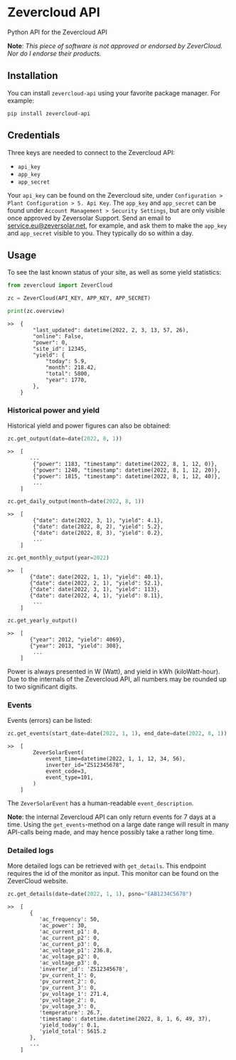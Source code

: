 # Zevercloud API

Python API for the Zevercloud API

**Note**: _This piece of software is not approved or endorsed by ZeverCloud. Nor do I endorse their products._

## Installation

You can install `zevercloud-api` using your favorite package manager. For example:

```shell
pip install zevercloud-api
```

## Credentials

Three keys are needed to connect to the Zevercloud API:
- `api_key`
- `app_key`
- `app_secret`

Your `api_key` can be found on the Zevercloud site, under `Configuration > Plant Configuration > 5. Api Key`.
The `app_key` and `app_secret` can be found under `Account Management > Security Settings`, but are only 
visible once approved by Zeversolar Support. Send an email to service.eu@zeversolar.net, for example, and
ask them to make the `app_key` and `app_secret` visible to you. They typically do so within a day.

## Usage

To see the last known status of your site, as well as some yield statistics:
```python
from zevercloud import ZeverCloud

zc = ZeverCloud(API_KEY, APP_KEY, APP_SECRET)

print(zc.overview)
```
```shell
>>  {
        "last_updated": datetime(2022, 2, 3, 13, 57, 26),
        "online": False,
        "power": 0,
        "site_id": 12345,
        "yield": {
            "today": 5.9,
            "month": 218.42,
            "total": 5800,
            "year": 1770,
        },
    }
```

### Historical power and yield

Historical yield and power figures can also be obtained:
```python
zc.get_output(date=date(2022, 8, 1))
```
```shell
>>  [
       ...
        {"power": 1183, "timestamp": datetime(2022, 8, 1, 12, 0)},
        {"power": 1240, "timestamp": datetime(2022, 8, 1, 12, 20)},
        {"power": 1815, "timestamp": datetime(2022, 8, 1, 12, 40)},
        ...
    ]
```

```python
zc.get_daily_output(month=date(2022, 8, 1))
```
```shell
>>  [
        {"date": date(2022, 3, 1), "yield": 4.1},
        {"date": date(2022, 8, 2), "yield": 5.2},
        {"date": date(2022, 8, 3), "yield": 0.2},
        ...
    ]
```

```python
zc.get_monthly_output(year=2022)
```
```shell
>>  [
       {"date": date(2022, 1, 1), "yield": 40.1},
       {"date": date(2022, 2, 1), "yield": 52.1},
       {"date": date(2022, 3, 1), "yield": 113},
       {"date": date(2022, 4, 1), "yield": 8.11},
        ...
    ]
```

```python
zc.get_yearly_output()
```
```shell
>>  [
       {"year": 2012, "yield": 4069},
       {"year": 2013, "yield": 308},
        ...
    ]
```


Power is always presented in W (Watt), and yield in kWh (kiloWatt-hour). Due to the
internals of the Zevercloud API, all numbers may be rounded up to two significant digits.

### Events

Events (errors) can be listed:
```python
zc.get_events(start_date=date(2022, 1, 1), end_date=date(2022, 8, 1))
```
```shell
>>  [
        ZeverSolarEvent(
            event_time=datetime(2022, 1, 1, 12, 34, 56), 
            inverter_id="ZS12345678", 
            event_code=3, 
            event_type=101,
        )
    ]
```

The `ZeverSolarEvent` has a human-readable `event_description`.

**Note**: the internal Zevercloud API can only return events for 7 days at a time. Using
the `get_events`-method on a large date range will result in many API-calls being made,
and may hence possibly take a rather long time.

### Detailed logs

More detailed logs can be retrieved with `get_details`. This endpoint requires the id of the monitor
as input. This monitor can be found on the ZeverCloud website.

```python
zc.get_details(date=date(2022, 1, 1), psno="EAB1234C5678")
```
```shell
>>  [
       {
          'ac_frequency': 50,
          'ac_power': 30,
          'ac_current_p1': 0,
          'ac_current_p2': 0,
          'ac_current_p3': 0,
          'ac_voltage_p1': 236.8,
          'ac_voltage_p2': 0,
          'ac_voltage_p3': 0,
          'inverter_id': 'ZS12345678',
          'pv_current_1': 0,
          'pv_current_2': 0,
          'pv_current_3': 0,
          'pv_voltage_1': 271.4,
          'pv_voltage_2': 0,
          'pv_voltage_3': 0,
          'temperature': 26.7,
          'timestamp': datetime.datetime(2022, 8, 1, 6, 49, 37),
          'yield_today': 0.1,
          'yield_total': 5615.2
       },
       ...
    ]  
```
